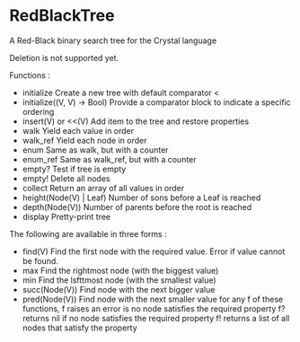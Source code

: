 # RedBlackTree
A Red-Black binary search tree for the Crystal language

Deletion is not supported yet.

Functions :
  - initialize
      Create a new tree with default comparator <
  - initialize((V, V) -> Bool)
      Provide a comparator block to indicate a specific ordering
  - insert(V) or <<(V)
      Add item to the tree and restore properties
  - walk
      Yield each value in order
  - walk_ref
      Yield each node in order
  - enum
      Same as walk, but with a counter
  - enum_ref
      Same as walk_ref, but with a counter
  - empty?
      Test if tree is empty
  - empty!
      Delete all nodes
  - collect
      Return an array of all values in order
  - height(Node(V) | Leaf)
      Number of sons before a Leaf is reached
  - depth(Node(V))
      Number of parents before the root is reached
  - display
      Pretty-print tree

The following are available in three forms :
  - find(V)
      Find the first node with the required value. Error if value cannot be found.
  - max
      Find the rightmost node (with the biggest value)
  - min
      Find the lsfttmost node (with the smallest value)
  - succ(Node(V))
      Find node with the next bigger value
  - pred(Node(V))
      Find node with the next smaller value
  for any f of these functions,
    f raises an error is no node satisfies the required property
    f? returns nil if no node satisfies the required property
    f! returns a list of all nodes that satisfy the property
